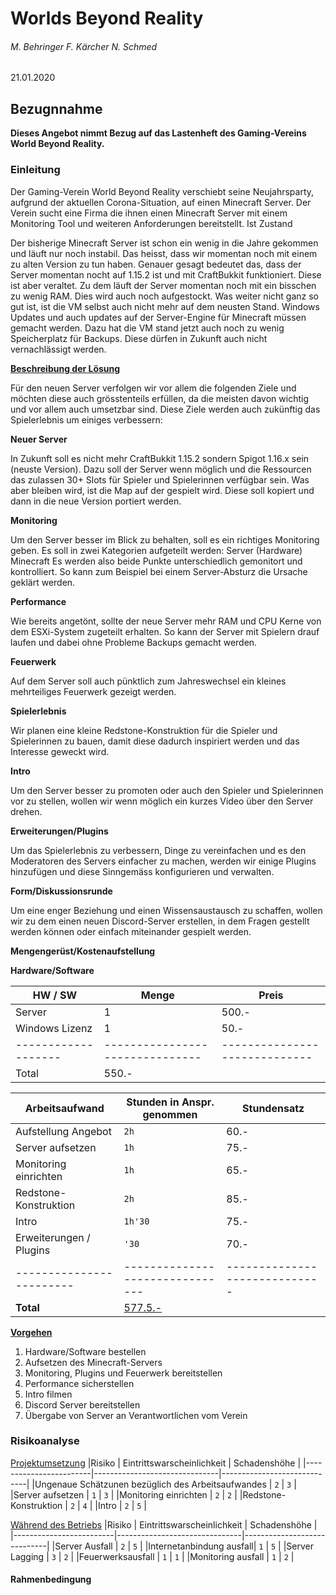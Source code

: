 # Worlds Beyond Reality




###### M. Behringer F. Kärcher N. Schmed

21.01.2020




## Bezugnnahme

**Dieses Angebot nimmt Bezug auf das Lastenheft des Gaming-Vereins World Beyond Reality.**

### Einleitung

Der Gaming-Verein World Beyond Reality verschiebt seine Neujahrsparty, aufgrund der aktuellen Corona-Situation, auf einen Minecraft Server. Der Verein sucht eine Firma die ihnen einen Minecraft Server mit einem Monitoring Tool und weiteren Anforderungen bereitstellt. Ist Zustand

Der bisherige Minecraft Server ist schon ein wenig in die Jahre gekommen und läuft nur noch instabil. Das heisst, dass wir momentan noch mit einem zu alten Version zu tun haben. Genauer gesagt bedeutet das, dass der Server momentan nocht auf 1.15.2 ist und mit CraftBukkit funktioniert. Diese ist aber veraltet. Zu dem läuft der Server momentan noch mit ein bisschen zu wenig RAM. Dies wird auch noch aufgestockt. Was weiter nicht ganz so gut ist, ist die VM selbst auch nicht mehr auf dem neusten Stand. Windows Updates und auch updates auf der Server-Engine für Minecraft müssen gemacht werden. Dazu hat die VM stand jetzt auch noch zu wenig Speicherplatz für Backups. Diese dürfen in Zukunft auch nicht vernachlässigt werden.


**<ins>Beschreibung der Lösung</ins>**

Für den neuen Server verfolgen wir vor allem die folgenden Ziele und möchten diese auch grösstenteils erfüllen, da die meisten davon wichtig und vor allem auch umsetzbar sind. Diese Ziele werden auch zukünftig das Spielerlebnis um einiges verbessern:

**Neuer Server**

In Zukunft soll es nicht mehr CraftBukkit 1.15.2 sondern Spigot 1.16.x sein (neuste Version). Dazu soll der Server wenn möglich und die Ressourcen das zulassen 30+ Slots für Spieler und Spielerinnen verfügbar sein. Was aber bleiben wird, ist die Map auf der gespielt wird. Diese soll kopiert und dann in die neue Version portiert werden.

**Monitoring**

Um den Server besser im Blick zu behalten, soll es ein richtiges Monitoring geben. Es soll in zwei Kategorien aufgeteilt werden: Server (Hardware) Minecraft Es werden also beide Punkte unterschiedlich gemonitort und kontrolliert. So kann zum Beispiel bei einem Server-Absturz die Ursache geklärt werden.

**Performance**

Wie bereits angetönt, sollte der neue Server mehr RAM und CPU Kerne von dem ESXi-System zugeteilt erhalten. So kann der Server mit Spielern drauf laufen und dabei ohne Probleme Backups gemacht werden.

**Feuerwerk**

Auf dem Server soll auch pünktlich zum Jahreswechsel ein kleines mehrteiliges Feuerwerk gezeigt werden.

**Spielerlebnis**

Wir planen eine kleine Redstone-Konstruktion für die Spieler und Spielerinnen zu bauen, damit diese dadurch inspiriert werden und das Interesse geweckt wird.

**Intro**

Um den Server besser zu promoten oder auch den Spieler und Spielerinnen vor zu stellen, wollen wir wenn möglich ein kurzes Video über den Server drehen.

**Erweiterungen/Plugins**

Um das Spielerlebnis zu verbessern, Dinge zu vereinfachen und es den Moderatoren des Servers einfacher zu machen, werden wir einige Plugins hinzufügen und diese Sinngemäss konfigurieren und verwalten.

**Form/Diskussionsrunde**

Um eine enger Beziehung und einen Wissensaustausch zu schaffen, wollen wir zu dem einen neuen Discord-Server erstellen, in dem Fragen gestellt werden können oder einfach miteinander gespielt werden.


**Mengengerüst/Kostenaufstellung**

**Hardware/Software**

|HW / SW            |Menge                          |Preis                        |
|-------------------|-------------------------------|-----------------------------|
|Server             | 1                             | 500.-                       |
|Windows Lizenz     | 1                             | 50.-                        |
|-------------------|-------------------------------|-----------------------------|
|Total                                              | 550.-                       |


|Arbeitsaufwand          | Stunden in Anspr. genommen    | Stundensatz                 |
|------------------------|-------------------------------|-----------------------------|
|Aufstellung Angebot     | `2h`                          |                        60.- |
|Server aufsetzen        | `1h`                          |                        75.- |
|Monitoring einrichten   | `1h`                          |                        65.- |
|Redstone-Konstruktion   | `2h`                          |                        85.- |
|Intro                   | `1h'30`                       |                        75.- |
|Erweiterungen / Plugins | `'30`                         |                        70.- |
|------------------------|-------------------------------|-----------------------------|
|**Total**                                               |          <ins>577.5.-</ins> |


**<ins>Vorgehen</ins>**

1. Hardware/Software bestellen
2. Aufsetzen des Minecraft-Servers
3. Monitoring, Plugins und Feuerwerk bereitstellen
4. Performance sicherstellen
5. Intro filmen
6. Discord Server bereitstellen
7. Übergabe von Server an Verantwortlichen vom Verein


### Risikoanalyse

<ins>Projektumsetzung</ins>
|Risiko                  | Eintrittswarscheinlichkeit    | Schadenshöhe                |
|------------------------|-------------------------------|-----------------------------|
|Ungenaue Schätzunen bezüglich des Arbeitsaufwandes   | `2`                   |                         `3` |
|Server aufsetzen        | `1`                           |                         `3` |
|Monitoring einrichten   | `2`                           |                         `2` |
|Redstone-Konstruktion   | `2`                           |                         `4` |
|Intro                   | `2`                           |                         `5` |

<ins>Während des Betriebs</ins>
|Risiko                   | Eintrittswarscheinlichkeit    | Schadenshöhe                |
|-------------------------|-------------------------------|-----------------------------|
|Server Ausfall           | `2`                           |                         `5` |
|Internetanbindung ausfall| `1`                           |                         `5` |
|Server Lagging           | `3`                           |                         `2` |
|Feuerwerksausfall        | `1`                           |                         `1` |
|Monitoring ausfall       | `1`                           |                         `2` |


#### Rahmenbedingung
